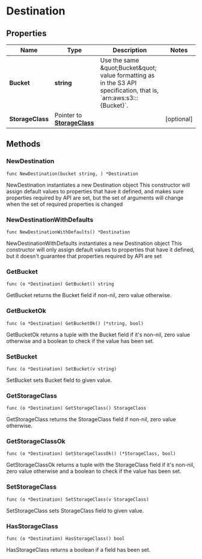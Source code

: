 # Destination

## Properties

|Name | Type | Description | Notes|
|------------ | ------------- | ------------- | -------------|
|**Bucket** | **string** | Use the same \&quot;Bucket\&quot; value formatting as in the S3 API specification, that is, &#x60;arn:aws:s3:::{Bucket}&#x60;.  | |
|**StorageClass** | Pointer to [**StorageClass**](StorageClass.md) |  | [optional] |

## Methods

### NewDestination

`func NewDestination(bucket string, ) *Destination`

NewDestination instantiates a new Destination object
This constructor will assign default values to properties that have it defined,
and makes sure properties required by API are set, but the set of arguments
will change when the set of required properties is changed

### NewDestinationWithDefaults

`func NewDestinationWithDefaults() *Destination`

NewDestinationWithDefaults instantiates a new Destination object
This constructor will only assign default values to properties that have it defined,
but it doesn't guarantee that properties required by API are set

### GetBucket

`func (o *Destination) GetBucket() string`

GetBucket returns the Bucket field if non-nil, zero value otherwise.

### GetBucketOk

`func (o *Destination) GetBucketOk() (*string, bool)`

GetBucketOk returns a tuple with the Bucket field if it's non-nil, zero value otherwise
and a boolean to check if the value has been set.

### SetBucket

`func (o *Destination) SetBucket(v string)`

SetBucket sets Bucket field to given value.


### GetStorageClass

`func (o *Destination) GetStorageClass() StorageClass`

GetStorageClass returns the StorageClass field if non-nil, zero value otherwise.

### GetStorageClassOk

`func (o *Destination) GetStorageClassOk() (*StorageClass, bool)`

GetStorageClassOk returns a tuple with the StorageClass field if it's non-nil, zero value otherwise
and a boolean to check if the value has been set.

### SetStorageClass

`func (o *Destination) SetStorageClass(v StorageClass)`

SetStorageClass sets StorageClass field to given value.

### HasStorageClass

`func (o *Destination) HasStorageClass() bool`

HasStorageClass returns a boolean if a field has been set.


